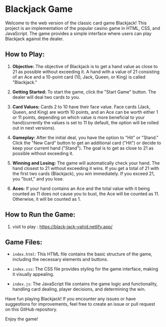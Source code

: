 # Blackjack Game

Welcome to the web version of the classic card game Blackjack! This project is an implementation of the popular casino game in HTML, CSS, and JavaScript. The game provides a simple interface where users can play Blackjack against the dealer.

## How to Play:

1. **Objective:** The objective of Blackjack is to get a hand value as close to 21 as possible without exceeding it. A hand with a value of 21 consisting of an Ace and a 10-point card (10, Jack, Queen, or King) is called "Blackjack."

2. **Getting Started:** To start the game, click the "Start Game" button. The dealer will deal two cards to you.

3. **Card Values:** Cards 2 to 10 have their face value. Face cards (Jack, Queen, and King) are worth 10 points, and an Ace can be worth either 1 or 11 points, depending on which value is more beneficial to your hand(currently the values is set to 11 by default, the option will be rolled out in next versions).

4. **Gameplay:** After the initial deal, you have the option to "Hit" or "Stand." Click the "New Card" button to get an additional card ("Hit") or decide to keep your current hand ("Stand"). The goal is to get as close to 21 as possible without exceeding it.

5. **Winning and Losing:** The game will automatically check your hand. The hand closest to 21 without exceeding it wins. If you get a total of 21 with the first two cards (Blackjack), you win immediately. If you exceed 21, you "bust," and you lose.

6. **Aces:** If your hand contains an Ace and the total value with it being counted as 11 does not cause you to bust, the Ace will be counted as 11. Otherwise, it will be counted as 1.

## How to Run the Game:

1. visit to play : https://black-jack-yahid.netlify.app/

## Game Files:

- `index.html`: This HTML file contains the basic structure of the game, including the necessary elements and buttons.

- `index.css`: The CSS file provides styling for the game interface, making it visually appealing.

- `index.js`: The JavaScript file contains the game logic and functionality, handling card dealing, player decisions, and determining the win.

Have fun playing Blackjack! If you encounter any issues or have suggestions for improvements, feel free to create an issue or pull request on this GitHub repository.

Enjoy the game!
